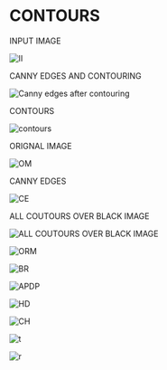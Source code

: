 # CONTOURS

INPUT IMAGE

![II](https://user-images.githubusercontent.com/42671977/85924631-1f2d3500-b8b1-11ea-8f43-3a833aa03f73.png)

CANNY EDGES AND CONTOURING

![Canny edges after contouring](https://user-images.githubusercontent.com/42671977/85924629-1dfc0800-b8b1-11ea-8605-a97c66b3ea7a.png)

CONTOURS

![contours](https://user-images.githubusercontent.com/42671977/85924632-1fc5cb80-b8b1-11ea-83df-85e4e0d4f3ed.png)

ORIGNAL IMAGE

![OM](https://user-images.githubusercontent.com/42671977/85924801-20ab2d00-b8b2-11ea-96ee-9d729f1803d4.png)

CANNY EDGES


![CE](https://user-images.githubusercontent.com/42671977/85924800-1f7a0000-b8b2-11ea-93cd-24c5465fd16c.png)

ALL COUTOURS OVER BLACK IMAGE

![ALL COUTOURS OVER BLACK IMAGE](https://user-images.githubusercontent.com/42671977/85924802-2143c380-b8b2-11ea-9928-b5834265f481.png)

![ORM](https://user-images.githubusercontent.com/42671977/85925536-a16c2800-b8b6-11ea-919d-1918d41c3a89.png)


![BR](https://user-images.githubusercontent.com/42671977/85925535-9fa26480-b8b6-11ea-9cfd-0c8d0e589ed1.png)


![APDP](https://user-images.githubusercontent.com/42671977/85925538-a16c2800-b8b6-11ea-8e68-0aa5c1e4afb6.png)

![HD](https://user-images.githubusercontent.com/42671977/85925640-5f8fb180-b8b7-11ea-805a-ee74048fd598.png)

![CH](https://user-images.githubusercontent.com/42671977/85925638-5e5e8480-b8b7-11ea-86aa-ba1edb34f5ab.png)

![t](https://user-images.githubusercontent.com/42671977/85925734-17bd5a00-b8b8-11ea-8115-29aba5a2401d.png)


![r](https://user-images.githubusercontent.com/42671977/85925736-18ee8700-b8b8-11ea-801e-1e59ca2cc21d.png)

